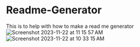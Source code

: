 # Readme-Generator
This is to help with how to make a read me generator
![Screenshot 2023-11-22 at 11 15 57 AM](https://github.com/Glidingdiplomat/Readme-Generator/assets/134241357/72a502be-f734-48a3-acb1-a29f0c5ad914)
![Screenshot 2023-11-22 at 10 33 15 AM](https://github.com/Glidingdiplomat/Readme-Generator/assets/134241357/c66a3774-d0e2-4e90-99b3-3229a37ba078)
